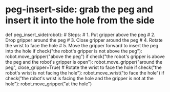 # peg-insert-side: grab the peg and insert it into the hole from the side
def peg_insert_side(robot):
    # Steps:
    #  1. Put gripper above the peg
    #  2. Drop gripper around the peg
    #  3. Close gripper around the peg
    #  4. Rotate the wrist to face the hole
    #  5. Move the gripper forward to insert the peg into the hole
    if check("the robot's gripper is not above the peg"):
        robot.move_gripper("above the peg")
    if check("the robot's gripper is above the peg and the robot's gripper is open"):
        robot.move_gripper("around the peg", close_gripper=True)
    # Rotate the wrist to face the hole
    if check("the robot's wrist is not facing the hole"):
        robot.move_wrist("to face the hole")
    if check("the robot's wrist is facing the hole and the gripper is not at the hole"):
        robot.move_gripper("at the hole")